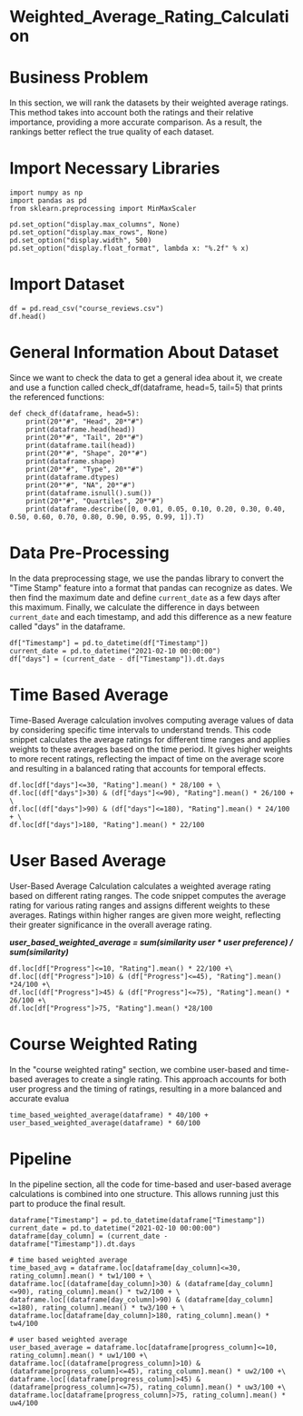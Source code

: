 # Weighted_Average_Rating_Calculation

# Business Problem

In this section, we will rank the datasets by their weighted average ratings. This method takes into account both the ratings and their relative importance, providing a more accurate comparison. As a result, the rankings better reflect the true quality of each dataset.

# Import Necessary Libraries

```
import numpy as np
import pandas as pd
from sklearn.preprocessing import MinMaxScaler

pd.set_option("display.max_columns", None)
pd.set_option("display.max_rows", None)
pd.set_option("display.width", 500)
pd.set_option("display.float_format", lambda x: "%.2f" % x)
```

# Import Dataset

```
df = pd.read_csv("course_reviews.csv")
df.head()
```

# General Information About Dataset

Since we want to check the data to get a general idea about it, we create and use a function called check_df(dataframe, head=5, tail=5) that prints the referenced functions:

```
def check_df(dataframe, head=5):
    print(20*"#", "Head", 20*"#")
    print(dataframe.head(head))
    print(20*"#", "Tail", 20*"#")
    print(dataframe.tail(head))
    print(20*"#", "Shape", 20*"#")
    print(dataframe.shape)
    print(20*"#", "Type", 20*"#")
    print(dataframe.dtypes)
    print(20*"#", "NA", 20*"#")
    print(dataframe.isnull().sum())
    print(20*"#", "Quartiles", 20*"#")
    print(dataframe.describe([0, 0.01, 0.05, 0.10, 0.20, 0.30, 0.40, 0.50, 0.60, 0.70, 0.80, 0.90, 0.95, 0.99, 1]).T)
```

# Data Pre-Processing

In the data preprocessing stage, we use the pandas library to convert the "Time Stamp" feature into a format that pandas can recognize as dates. We then find the maximum date and define `current_date` as a few days after this maximum. Finally, we calculate the difference in days between `current_date` and each timestamp, and add this difference as a new feature called "days" in the dataframe.

```
df["Timestamp"] = pd.to_datetime(df["Timestamp"])
current_date = pd.to_datetime("2021-02-10 00:00:00")
df["days"] = (current_date - df["Timestamp"]).dt.days
```

# Time Based Average

Time-Based Average calculation involves computing average values of data by considering specific time intervals to understand trends. This code snippet calculates the average ratings for different time ranges and applies weights to these averages based on the time period. It gives higher weights to more recent ratings, reflecting the impact of time on the average score and resulting in a balanced rating that accounts for temporal effects.

```
df.loc[df["days"]<=30, "Rating"].mean() * 28/100 + \
df.loc[(df["days"]>30) & (df["days"]<=90), "Rating"].mean() * 26/100 + \
df.loc[(df["days"]>90) & (df["days"]<=180), "Rating"].mean() * 24/100 + \
df.loc[df["days"]>180, "Rating"].mean() * 22/100
```

# User Based Average

User-Based Average Calculation calculates a weighted average rating based on different rating ranges. The code snippet computes the average rating for various rating ranges and assigns different weights to these averages. Ratings within higher ranges are given more weight, reflecting their greater significance in the overall average rating.

***user_based_weighted_average = sum(similarity user * user preference) / sum(similarity)***

```
df.loc[df["Progress"]<=10, "Rating"].mean() * 22/100 +\
df.loc[(df["Progress"]>10) & (df["Progress"]<=45), "Rating"].mean() *24/100 +\
df.loc[(df["Progress"]>45) & (df["Progress"]<=75), "Rating"].mean() * 26/100 +\
df.loc[df["Progress"]>75, "Rating"].mean() *28/100
```

# Course Weighted Rating

In the "course weighted rating" section, we combine user-based and time-based averages to create a single rating. This approach accounts for both user progress and the timing of ratings, resulting in a more balanced and accurate evalua

`time_based_weighted_average(dataframe) * 40/100 + user_based_weighted_average(dataframe) * 60/100`

# Pipeline

In the pipeline section, all the code for time-based and user-based average calculations is combined into one structure. This allows running just this part to produce the final result.

```
dataframe["Timestamp"] = pd.to_datetime(dataframe["Timestamp"])
current_date = pd.to_datetime("2021-02-10 00:00:00")
dataframe[day_column] = (current_date - dataframe["Timestamp"]).dt.days

# time based weighted average
time_based_avg = dataframe.loc[dataframe[day_column]<=30, rating_column].mean() * tw1/100 + \
dataframe.loc[(dataframe[day_column]>30) & (dataframe[day_column]<=90), rating_column].mean() * tw2/100 + \
dataframe.loc[(dataframe[day_column]>90) & (dataframe[day_column]<=180), rating_column].mean() * tw3/100 + \
dataframe.loc[dataframe[day_column]>180, rating_column].mean() * tw4/100

# user based weighted average
user_based_average = dataframe.loc[dataframe[progress_column]<=10, rating_column].mean() * uw1/100 +\
dataframe.loc[(dataframe[progress_column]>10) & (dataframe[progress_column]<=45), rating_column].mean() * uw2/100 +\
dataframe.loc[(dataframe[progress_column]>45) & (dataframe[progress_column]<=75), rating_column].mean() * uw3/100 +\
dataframe.loc[dataframe[progress_column]>75, rating_column].mean() * uw4/100
```
